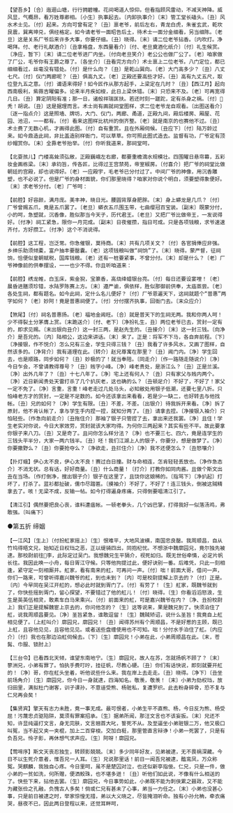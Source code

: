 <!-- { "loadSidebar": true } -->
    【望吾乡】〔合〕迤逦山塘，行行拥碧幢。花间喝道人惊仰。但看指顾风雷动，不减天神降。威风显，气概昂，看万姓尊卿相。〔小生〕执事起去。〔内卸执事介〕〔末〕管工堂长磕头。〔丑〕风水术士见。〔付〕起来。方向可曾有定？〔丑〕禀老爷，前后左右，青龙白虎，朱雀玄武，乾坎艮震，巽离坤兑，俱经格定。如今请老爷一面昭告后土，待术士一面分金细看，另当细陈。〔老旦〕这是关系厂爷后来许多大事，你要仔细。〔丑〕晓得。〔末〕请二位老爷拈香。〔内吹打。净喝拜。付、老行礼献酒介〕〔丑拿格盘，东西量看介〕〔付、老旦奠酒化纸介〕〔付〕礼生候赏。〔净应，暂下〕〔末〕请二位老爷进厂内坐。〔付向老旦笑介〕老公公也做厂公了。〔老〕咱家做了厂公，毛爷你有王爵之尊了。〔各坐介〕〔丑看完方向介〕术士禀上二位老爷。八门定位，都已细细看过，丝毫没有错处。〔付〕是什么向？〔丑〕是乾山巽向。〔老〕大门高多少？〔丑〕八丈七尺。〔付〕仪门两廊呢？〔丑〕俱高九丈。〔老〕正殿还要高些才好。〔丑〕高有九丈五尺，取位登九五之意。〔付〕谶语来得好！如今匠作从那方起手，上梁定在几时？〔丑〕【西江月】起向西南极利，紫薇吉曜偏多。论来半月疾如梭，此日上梁休错。〔末〕只恐来不及。〔老〕可再宽得几日。〔丑〕算定阴阳有准；那一日，诸般祥瑞匡扶。若还时刻一蹉跎，定有杀身之祸。〔付〕秃！胡说。〔丑〕这是据理而言。术士尚有画就祠堂图样，求二位老爷龙自观看。〔出图送看介〕〔逐一指点介〕这是照墙、牌坊，大门、仪门，两廊、甬道，正殿九间，殿后楼房、厢屋、花园、池沼，一一都有。〔付〕看来这图样比杭州的倒齐整。〔老〕就是南京的也赛他不过。〔丑〕术士费了无数心机，才画得此图。〔付〕自有重赏。且在外厢伺候。〔丑应下〕〔付〕陆万龄过来。如今鼎造此祠，非比盖造别样衙门，可以草草。你可照此图式造去。监督有功，厂爷定有顶纱帽赏你。〔末〕全靠老爷抬举。〔付〕你听我道来，那祠堂呵，

    【北耍孩儿】门楼高耸须弘敞，正殿巍峨左右廊，都要重檐滴水规模壮。四围曜日悬帘幕，五彩妆金画栋梁。〔末〕承钧旨，传各匠，比得过王宫禁苑，帝室椒房。〔付喜介〕把厂爷的祠堂比做朝廷的宫殿，却也说得好。〔老〕一应殿宇，毛老爷已分付过了。中间厂爷的神像，用沉香雕塑，也不必说了。但是厂爷的身材面貌，你们那里晓得？咱家对你说个明白，须要塑得象便好。〔末〕求老爷分付。〔老〕厂爷呵：

    【前腔】好容颜，满月庞。美丰神，晓日光。腰圆背厚身肥胖。〔末〕身上蟒龙是几爪？〔付〕厂爷曾赐五爪，竟是五爪罢了。〔老旦〕蟒衣五爪围玉带，七曲缨冠百宝装。〔副末〕既蒙分付，小的呵，急塑就，沉香像，胜似那当今天子，历代君王。〔老旦〕又把厂爷比做帝王，一发说得好。〔付净〕祠工紧急，限你一月完成。〔副末〕日夜催攒，指日可成。只是各项钱粮，求爷速速齐付，方好攒工。〔付净〕这个不消说得。

    【前腔】这工程，岂泛常。你急催银，莫待商。〔末〕共有几项关文？〔付〕各官捐俸应非强。乡绅乐助须倾橐，富户抽丰要罄囊。〔老〕这项钱粮叫做“祠饷”了。〔末〕晓得。蒙严督，征祠饷，恰便似皇朝赋税，国库钱粮。〔老〕还有一桩要紧事，不曾分付。〔末〕却是什么？〔老〕厂爷神像前的供奉摆设，一一也少不得。你且听咱道来：

    【前腔】绣龙帷，白玉床，紫金猊，宝篆香，高烧绛蜡银台亮。〔付〕每日还要设宴哩！〔老〕晨昏进膳须珍错，水陆罗陈赛上方。〔末〕遵严谕，俱依样，胜似那御前供奉，太庙蒸尝。〔老〕各处生祠，都有题名。如今此祠，定什么名儿便好？〔付〕厂爷恩遍天下，这祠就题个“普惠”两字如何？〔老〕妙阿！竟是普惠祠便了。〔付〕分付摆齐执事，回衙门去。〔末众应介〕

    【煞尾】〔付〕祠名普惠扬。〔老〕福地金阊旺。〔合〕就是普天下的生祠无两。我和你两人呵！少不得裂土分茅膺上赏。〔末跪送介〕〔付、老下〕〔净扮礼生，丑〕两位老爷已去，赏封一定有的，即求见赐。〔末出银向丑介〕这一封三两，是赵先生的。〔丑接介〕〔末〕这一封三钱。〔向净介〕是吾兄的。〔内〕陆相公，这边来讲话。〔末〕来了。正是：将军不下马，各自奔前程。〔下〕〔净接银，作不悦介〕怎么兄有三金，学生只得三钱？〔丑〕我看了许多风水，又画了图样，自然该多的。〔净背介〕我有道理在此。〔转介〕赵兄尊寓在那里？〔丑〕阊门内。〔净〕学生回去，也是顺路，同步如何？〔丑〕妙极的了！就当奉陪。〔同走介〕〔作一路随走随说介〕〔净〕今日乍会，不曾请教得尊号？〔丑〕贱字小峰。〔净〕峰老贵处，是浙江么？〔丑〕正是兰溪。〔净〕出外几年了？〔丑〕十七八年了。〔净〕宅上还有何人？〔丑〕只有家父与贱内两个。〔净〕近日新闻贵处天雷打杀了几个扒灰老，这也确的么？〔丑顿足介〕不好了，不好了！家父一定不免了。〔净〕言重，言重！峰老走过几处马头，必知敝处用银子低潮，还要七里八折。只怕峰老方才的赏封，一定是不足数的。如今还该拿出来看看，若是少一缺二，也好转去与他找帐。〔丑〕兄的如何？〔净〕学生有限。〔丑〕不差，不差。〔出银介〕待我拆开来看。〔净〕拆了原封，他不肯认帐了，拿与学生手内捏一捏，就知分两了。〔丑〕请拿去捏。〔净接银入袖介〕只怕轻些。〔作急向前走介〕〔丑拖住介〕那袖了银子只管捏了去，拿出来还我罢。〔净〕且住！学生老实对你说，今日大家效劳，赏封就该大家均得。为何你三两起来？其实有些不平。故此要拿你银子来八刀。〔丑〕又是奇了。且问你怎么样分法？〔净〕也不要三七、四六，竟是连学生的三钱头平半分，大家一两六钱半。〔丑〕呸！我们江湖上人的银子，你要分，想是做梦了。〔净〕你要撒野么？〔丑〕你要抢夺么？〔净欲走，丑拦住介〕〔净〕我不还便怎么？〔丑怒嚷介〕

    【扑灯蛾】伊心太不良，伊心太不良！赛过白日撞。财与命相连，怎肯轻轻丢放也。〔净作急态介〕不消无状。总有话，好好商量。〔丑〕什么商量！〔打介〕打教你如同肉酱。且做个斯文出丑在当场。〔作打倒净，搜出银子介〕银子在这里了，且饶你这娘稀的。〔指骂下〕〔净扒起〕打坏了，打杀了。蓝衫都扯破，儒巾尽踏匾。〔摸袖介〕不好了，不好了！连三钱头，倒被这贼精拿去了。咳！无梁不成，反输一帖。如今打得遍身疼痛，只得倒要唱清江引了。

    【清江引】偶然要把良心丧，谁料遭瘟帐。一顿老拳头，几个凶巴掌，打得我好一似落汤鸡，弗敢强。〔叫痛下〕

●第五折  缔姻

    【一江风】〔生上〕〔付扮舡家摇上〕〔生〕恨难平，大地风波横，南国忠良罄。我周顺昌，自从竹坞得晤文兄，始知近日权珰之恶，正以缇骑四出，同抱杞忧。不想浙中魏廓园兄，竟尔独先被逮。那校尉前往李，此际定过吴门。我想魏兄生平狷介，视死如归。既无世俗牵情，必定片帆长往。我因此唤一小舟，每日胥江守候。只等他拘提过此，便好诀别一番。后难凭，只此一刻相逢，紧守定一刻相厮并。舡家，看有南来的舡，可再问一声。〔付〕咄！前面大哥，借问一声，你们一路来，可曾听得嘉兴魏爷的舡，到也未到？〔内〕可是校尉提解上京去的？〔付〕正是。〔内〕今早同在吴江开舡的，想必此时就到胥门了。〔付〕有劳了！〔生〕舡家，既魏爷就到了，你快些摇到胥门，留心探望，不要错过了他的舡儿！〔付〕晓得。〔生〕你看滔滔怒浪，生生是英英伍相灵，敢素车白马来乘兴。〔付〕前面来的舡，可是嘉兴魏爷在内？〔净、丑扮校尉上〕我们正是提解魏宦上京去的，你问他怎的？〔生〕这等说来，果是魏兄到了。快须泊住了舡，说我周顺昌要见。〔净〕圣旨紧急，谁敢逗留！〔生〕魏贼矫诏，说什么圣旨！我竟自上舡相见便了。〔上舡叫介〕廓园兄，廓园兄！〔丑〕闻得苏州有个周顺昌，不是好惹的主顾，既已上舡，且容他见见，且容他见见。或者送些盘缠使用也不可知。咄！分付水手泊住了舡。〔内应介〕〔付〕我也在那边泊舡伺候去。〔下〕〔生〕廓园兄！小弟在此，小弟周顺昌在此。〔末，苍髯、巾服、锁肘上〕

    【三台令】已看西北天倾，谁望东南地宁。〔生〕廓园兄，故人在苏，怎就扬帆不顾了？〔末〕蓼洲兄，小弟有罪了。怕执手费叮咛，挂征帆，尽教心硬。〔丑〕你们有话快说，即刻就要开舡的！〔净〕哥，你在舡头坐着，听他说些什么来。我在岸上去走走。〔丑〕晓得。〔净下〕〔丑坐前场角介〕〔生〕廓园兄，你今日一身就逮，四海知名。敬羡，敬羡！〔末〕小弟为劾权珰，放归田里，满拟杜门谢客，训子课孙，不意诬受熊、杨赃私，复遭罗织。此去粉身碎骨，恐不复与仁兄再会矣！

    【集贤宾】擎天有志力未胜，竟一事无成。最可恨者，小弟生平不直熊、杨，今日反为熊、杨受屈！污蔑忠贞驱陷阱，莫须有罪案招承。〔生〕据弟所闻，那汪文言也不该妄扳。〔末〕兄还不知，许显纯逼打文言，身无完肤，文言翘首大叱，誓死不从。及至逼坐小弟赃银二万，他又极口叫冤，当不起又夹一夹棍，加上二百穿梭。交加白梃，那里管直言辩诤！小弟一死罢了，只是有负吾兄。怜孑影，再休想气求声应。〔生〕阿呀！廓园兄。

    【莺啼序】斯文天丧忍独生，转顾影兢兢。〔末〕多少同年好友，见弟被逮，无不畏祸深藏。今日不以生死介意者，惟吾兄一人耳。〔生〕兄说那里话！前日一闻吾兄被逮，醢鸾凤，万众称冤。哭麒麟，我独自心疼。今日里呵，虽不是楚囚对泣，也还似新亭指佞。仁兄，只是一件，做小弟的一贫如洗，何所赠，便洒鲛珠，也不堪多迸！〔丑〕听他们如此说，不像有什么相送的了。快些下来，拈他去罢。〔生〕廓园兄，今日事势如此，小弟既不能为刺侠累之聂政，又不能为藏张俭之孔融，负愧古人多矣！倘或仁兄有甚未了心事，弟当一力任之。〔末〕小弟也没甚心事，只是前日被逮之时，举家惊惶无措，弟以大义晓之，尽皆掩泪听命。独有小孙允柟，牵衣痛哭，昼夜不已，因此两日登程以来，还觉耳畔呵，

